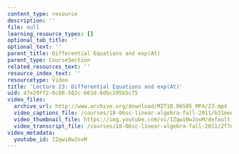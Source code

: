 ```yaml
---
content_type: resource
description: ''
file: null
learning_resource_types: []
optional_tab_title: ''
optional_text: ''
parent_title: Differential Equations and exp(At)
parent_type: CourseSection
related_resources_text: ''
resource_index_text: ''
resourcetype: Video
title: 'Lecture 23: Differential Equations and exp(At)'
uid: 47e29ff2-6c88-582c-663d-6dbc205b5c75
video_files:
  archive_url: http://www.archive.org/download/MIT18.06S05_MP4/23.mp4
  video_captions_file: /courses/18-06sc-linear-algebra-fall-2011/b31eeed850085d9c865da4c8dc6858c8_IZqwi0wJovM.vtt
  video_thumbnail_file: https://img.youtube.com/vi/IZqwi0wJovM/default.jpg
  video_transcript_file: /courses/18-06sc-linear-algebra-fall-2011/2f7dd57cfc78b436934383c9673c73b1_IZqwi0wJovM.pdf
video_metadata:
  youtube_id: IZqwi0wJovM
---
```

